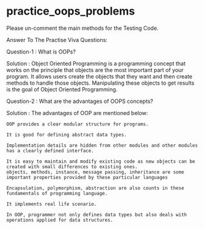 # practice_oops_problems
Please un-comment the main methods for the Testing Code.


Answer To The Practise Viva Questions:

Question-1 : What is OOPs?

Solution : Object Oriented Programming is a programming concept that works on the principle that objects are the most important part of your program. It allows users create the objects that they want and then create methods to handle those objects. Manipulating these objects to get results is the goal of Object Oriented Programming.

Question-2 : What are the advantages of OOPS concepts?

Solution : The advantages of OOP are mentioned below:

    OOP provides a clear modular structure for programs.
    
    It is good for defining abstract data types.
    
    Implementation details are hidden from other modules and other modules has a clearly defined interface.
    
    It is easy to maintain and modify existing code as new objects can be created with small differences to existing ones.
    objects, methods, instance, message passing, inheritance are some important properties provided by these particular languages
    
    Encapsulation, polymorphism, abstraction are also counts in these fundamentals of programming language.
    
    It implements real life scenario.
    
    In OOP, programmer not only defines data types but also deals with operations applied for data structures.
